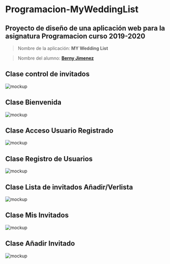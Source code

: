 # Programacion-MyWeddingList

## Proyecto de diseño de una aplicación web para la asignatura **Programacion** curso **2019-2020**

> Nombre de la aplicación: **MY Wedding List**

> Nombre del alumno: **[Berny Jimenez](https://www.linkedin.com/in/berny-jiménez-7027a7177)**

## Clase control de invitados
![mockup](./mwlparte2/parte2/imagenes/controlinvitados.jpg)
## Clase Bienvenida
![mockup](./mwlparte2/parte2/imagenes/bienvenida.jpg)
## Clase Acceso Usuario Registrado
![mockup](./mwlparte2/parte2/imagenes/accesousuario1.jpg)
## Clase Registro de Usuarios
![mockup](./mwlparte2/parte2/imagenes/accesousuario2.jpg)
## Clase Lista de invitados Añadir/Verlista
![mockup](./mwlparte2/parte2/imagenes/listainvitados.jpg)
## Clase Mis Invitados
![mockup](./mwlparte2/parte2/imagenes/misinvitados.jpg)
## Clase Añadir Invitado
![mockup](./mwlparte2/parte2/imagenes/añadirinvitado.jpg)
